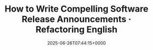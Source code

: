 ---
title: How to Write Compelling Software Release Announcements · Refactoring English
slug: 20250626T074415
date: 2025-06-26T07:44:15+0000
params:
  url: https://refactoringenglish.com/chapters/release-announcements/
tags:
- documentation
- to-read
---